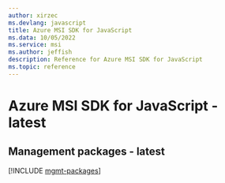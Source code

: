 ```yaml
---
author: xirzec
ms.devlang: javascript
title: Azure MSI SDK for JavaScript
ms.data: 10/05/2022
ms.service: msi
ms.author: jeffish
description: Reference for Azure MSI SDK for JavaScript
ms.topic: reference
---
```

# Azure MSI SDK for JavaScript - latest

## Management packages - latest
[!INCLUDE [mgmt-packages](msi-mgmt-index.md)]